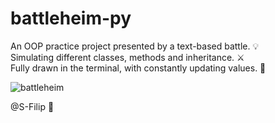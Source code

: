 # battleheim-py

An OOP practice project presented by a text-based battle. 💡\
Simulating different classes, methods and inheritance. ⚔️\
Fully drawn in the terminal, with constantly updating values. 🏹

![battleheim](https://github.com/S-Filip/battleheim-py/assets/100999946/6f91b70f-024b-4680-afba-21950d558497)

@S-Filip 👋

